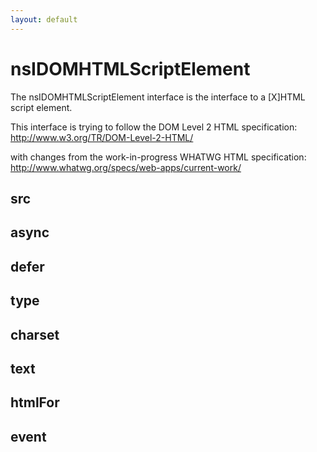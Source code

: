 ```yaml
---
layout: default
---
```


# nsIDOMHTMLScriptElement #

The nsIDOMHTMLScriptElement interface is the interface to a [X]HTML
script element.

This interface is trying to follow the DOM Level 2 HTML specification:
http://www.w3.org/TR/DOM-Level-2-HTML/

with changes from the work-in-progress WHATWG HTML specification:
http://www.whatwg.org/specs/web-apps/current-work/


## src ##

## async ##

## defer ##

## type ##

## charset ##

## text ##

## htmlFor ##

## event ##
